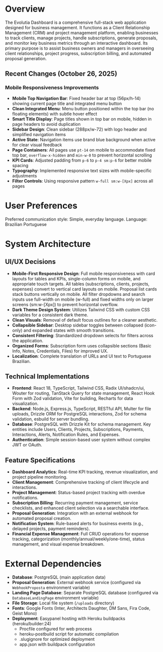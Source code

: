 # Overview

The Evolutia Dashboard is a comprehensive full-stack web application designed for business management. It functions as a Client Relationship Management (CRM) and project management platform, enabling businesses to track clients, manage projects, handle subscriptions, generate proposals, and monitor key business metrics through an interactive dashboard. Its primary purpose is to assist business owners and managers in overseeing client relationships, project progress, subscription billing, and automated proposal generation.

## Recent Changes (October 26, 2025)

### Mobile Responsiveness Improvements
- **Mobile Top Navigation Bar**: Fixed header bar at top (56px/h-14) showing current page title and integrated menu button
- **Clean Integrated Menu**: Menu button positioned within the top bar (no floating elements) with subtle hover effect
- **Smart Title Display**: Page titles shown in top bar on mobile, hidden in page headers to avoid duplication
- **Sidebar Design**: Clean sidebar (288px/w-72) with logo header and simplified navigation items
- **Active State**: Navigation items use brand blue background when active for clear visual feedback
- **Page Containers**: All pages use `pt-14` on mobile to accommodate fixed top bar, `overflow-x-hidden` and `min-w-0` to prevent horizontal scrolling
- **KPI Cards**: Adjusted padding from `p-6` to `p-4 sm:p-6` for better mobile spacing
- **Typography**: Implemented responsive text sizes with mobile-specific adjustments
- **Filter Controls**: Using responsive pattern `w-full sm:w-[Xpx]` across all pages

# User Preferences

Preferred communication style: Simple, everyday language.
Language: Brazilian Portuguese

# System Architecture

## UI/UX Decisions
- **Mobile-First Responsive Design**: Full mobile responsiveness with card layouts for tables and KPIs, single-column forms on mobile, and appropriate touch targets. All tables (subscriptions, clients, projects, expenses) convert to vertical card layouts on mobile. Proposal list cards stack buttons vertically on mobile. All filter dropdowns and search inputs use full-width on mobile (w-full) and fixed widths only on larger screens (sm:w-[Xpx]) to prevent horizontal overflow.
- **Dark Theme Design System**: Utilizes Tailwind CSS with custom CSS variables for a consistent dark theme.
- **Clean Visuals**: Removal of default focus outlines for a cleaner aesthetic.
- **Collapsible Sidebar**: Desktop sidebar toggles between collapsed (icon-only) and expanded states with smooth transitions.
- **Consistent Filtering**: Standardized dropdown selects for filters across the application.
- **Organized Forms**: Subscription form uses collapsible sections (Basic Info, Notes, Credentials, Files) for improved UX.
- **Localization**: Complete translation of URLs and UI text to Portuguese Brazilian.

## Technical Implementations
- **Frontend**: React 18, TypeScript, Tailwind CSS, Radix UI/shadcn/ui, Wouter for routing, TanStack Query for state management, React Hook Form with Zod validation, Vite for building, Recharts for data visualization.
- **Backend**: Node.js, Express.js, TypeScript, RESTful API, Multer for file uploads, Drizzle ORM for PostgreSQL interactions, Zod for schema validation, esbuild for server bundling.
- **Database**: PostgreSQL with Drizzle Kit for schema management. Key entities include Users, Clients, Projects, Subscriptions, Payments, Interactions, Alerts, Notification Rules, and Expenses.
- **Authentication**: Simple session-based user system without complex JWT or OAuth.

## Feature Specifications
- **Dashboard Analytics**: Real-time KPI tracking, revenue visualization, and project pipeline monitoring.
- **Client Management**: Comprehensive tracking of client lifecycle and interactions.
- **Project Management**: Status-based project tracking with overdue notifications.
- **Subscription Billing**: Recurring payment management, service checklists, and enhanced client selection via a searchable interface.
- **Proposal Generation**: Integration with an external webhook for automated proposal creation.
- **Notification System**: Rule-based alerts for business events (e.g., delayed projects, payment reminders).
- **Financial Expense Management**: Full CRUD operations for expense tracking, categorization (monthly/annual/weekly/one-time), status management, and visual expense breakdown.

# External Dependencies

- **Database**: PostgreSQL (main application data)
- **Proposal Generation**: External webhook service (configured via `WebhookProposta` environment variable)
- **Landing Page Database**: Separate PostgreSQL database (configured via `DatabaseLandingPage` environment variable)
- **File Storage**: Local file system (`/uploads` directory)
- **Fonts**: Google Fonts (Inter, Architects Daughter, DM Sans, Fira Code, Geist Mono)
- **Deployment**: Easypanel hosting with Heroku buildpacks (heroku/builder:24)
  - Procfile configured for web process
  - heroku-postbuild script for automatic compilation
  - .slugignore for optimized deployment
  - app.json with buildpack configuration